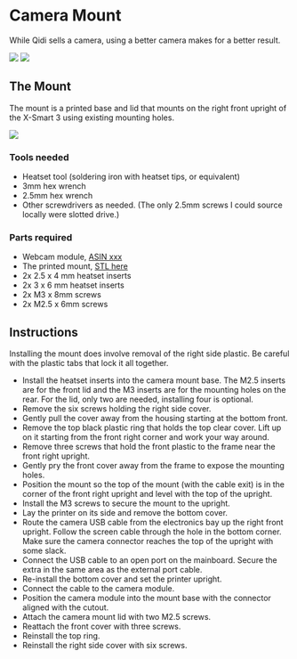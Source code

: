 # Camera Mount

While Qidi sells a camera, using a better camera makes for a better
result.

![](images/camera-mounted.jpg)
![](images/fluidd-camera.jpg)

## The Mount

The mount is a printed base and lid that mounts on the right front
upright of the X-Smart 3 using existing mounting holes.

![](images/mount-parts.jpg)

### Tools needed

- Heatset tool (soldering iron with heatset tips, or equivalent)
- 3mm hex wrench
- 2.5mm hex wrench
- Other screwdrivers as needed. (The only 2.5mm screws I could source
locally were slotted drive.)

### Parts required

- Webcam module, [ASIN xxx](https://a.co/xxxx)
- The printed mount, [STL here](camera-mount.stl)
- 2x 2.5 x 4 mm heatset inserts
- 2x 3 x 6 mm heatset inserts
- 2x M3 x 8mm screws
- 2x M2.5 x 6mm screws

## Instructions

Installing the mount does involve removal of the right side plastic. Be
careful with the plastic tabs that lock it all together.

- Install the heatset inserts into the camera mount base. The M2.5
  inserts are for the front lid and the M3 inserts are for the mounting
  holes on the rear. For the lid, only two are needed, installing four
  is optional.
- Remove the six screws holding the right side cover.
- Gently pull the cover away from the housing starting at the bottom
  front.
- Remove the top black plastic ring that holds the top clear cover. Lift
  up on it starting from the front right corner and work your way
  around.
- Remove three screws that hold the front plastic to the frame near the
  front right upright.
- Gently pry the front cover away from the frame to expose the mounting
  holes.
- Position the mount so the top of the mount (with the cable exit) is in
  the corner of the front right upright and level with the top of the
  upright.
- Install the M3 screws to secure the mount to the upright.
- Lay the printer on its side and remove the bottom cover.
- Route the camera USB cable from the electronics bay up the right front
  upright. Follow the screen cable through the hole in the bottom
  corner. Make sure the camera connector reaches the top of the upright
  with some slack.
- Connect the USB cable to an open port on the mainboard. Secure the
  extra in the same area as the external port cable.
- Re-install the bottom cover and set the printer upright.
- Connect the cable to the camera module.
- Position the camera module into the mount base with the connector
  aligned with the cutout.
- Attach the camera mount lid with two M2.5 screws.
- Reattach the front cover with three screws.
- Reinstall the top ring.
- Reinstall the right side cover with six screws.
